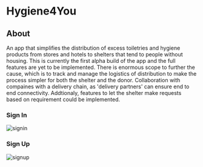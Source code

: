 # Hygiene4You
## About
An app that simplifies the distribution of excess toiletries and hygiene products from stores and hotels to shelters that tend to people without housing. This is 
currently the first alpha build of the app and the full features are yet to be implemented. 
There is enormous scope to further the cause, which is to track and manage the logistics of distribution to make the process simpler for both the shelter and the donor. Collaboration with compaines with a delivery chain, as 'delivery partners' can ensure end to end connectivity. Addtionaly, features to let the shelter make requests based on requirement could be implemented.
### Sign In
![signin](https://user-images.githubusercontent.com/72306130/125099122-5144ba00-e0f5-11eb-9514-b9ace3f7a48b.jpg)

### Sign Up
![signup](https://user-images.githubusercontent.com/72306130/125099498-b39dba80-e0f5-11eb-85c4-b2c1265e1e51.jpg)
